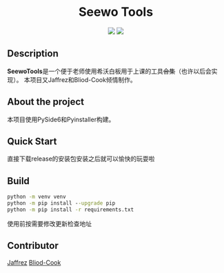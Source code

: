 <h1 align="center">Seewo Tools</h1>
<p align="center">
<img src="https://badges.frapsoft.com/os/v1/open-source.svg?v=103" >
<img src="https://img.shields.io/badge/PRs-welcome-brightgreen.svg?style=flat">
<p/>

## Description
**SeewoTools**是一个便于老师使用希沃白板用于上课的工具~~合集~~（也许以后会实现）。
本项目又Jaffrez和Bliod-Cook倾情制作。
## About the project
本项目使用PySide6和Pyinstaller构建。
## Quick Start
直接下载release的安装包安装之后就可以愉快的玩耍啦
## Build
``` cmd
python -m venv venv
python -m pip install --upgrade pip
python -m pip install -r requirements.txt
```
使用前按需要修改更新检查地址
## Contributor
<a href="https://github.com/jaffrez">Jaffrez<a/>
<a href="https://github.com/Bliod-Cook">Bliod-Cook<a/>
